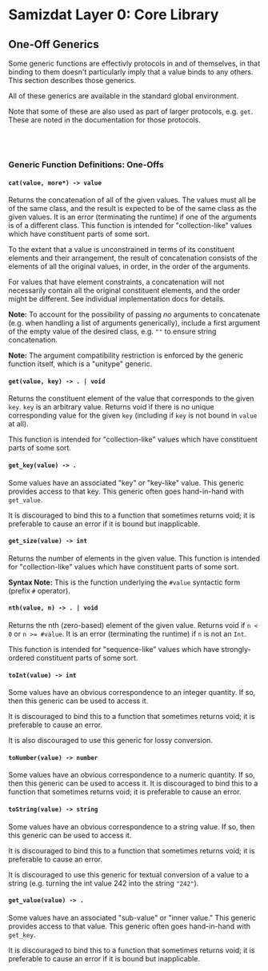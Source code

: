 Samizdat Layer 0: Core Library
==============================

One-Off Generics
----------------

Some generic functions are effectivly protocols in and of themselves,
in that binding to them doesn't particularly imply that a value binds
to any others. This section describes those generics.

All of these generics are available in the standard global environment.

Note that some of these are also used as part of larger protocols, e.g.
`get`. These are noted in the documentation for those protocols.


<br><br>
### Generic Function Definitions: One-Offs

#### `cat(value, more*) -> value`

Returns the concatenation of all of the given values. The values
must all be of the same class, and the result is expected to be of the same
class as the given values. It is an error (terminating the runtime) if one of
the arguments is of a different class. This function is intended for
"collection-like" values which have constituent parts of some sort.

To the extent that a value is unconstrained in terms of its constituent
elements and their arrangement, the result of concatenation consists
of the elements of all the original values, in order, in the order of the
arguments.

For values that have element constraints, a concatenation will not
necessarily contain all the original constituent elements, and the order might
be different. See individual implementation docs for details.

**Note:** To account for the possibility of passing *no* arguments to
concatenate (e.g. when handling a list of arguments generically), include
a first argument of the empty value of the desired class, e.g.
`""` to ensure string concatenation.

**Note:** The argument compatibility restriction is enforced by the generic
function itself, which is a "unitype" generic.

#### `get(value, key) -> . | void`

Returns the constituent element of the value that corresponds to the given
`key`. `key` is an arbitrary value. Returns void if there is no unique
corresponding value for the given `key` (including if `key` is not
bound in `value` at all).

This function is intended for "collection-like" values which have constituent
parts of some sort.

#### `get_key(value) -> .`

Some values have an associated "key" or "key-like" value.
This generic provides access to that key. This generic often goes
hand-in-hand with `get_value`.

It is discouraged to bind this to a function that sometimes returns void;
it is preferable to cause an error if it is bound but inapplicable.

#### `get_size(value) -> int`

Returns the number of elements in the given value. This function is intended
for "collection-like" values which have constituent parts of some sort.

**Syntax Note:** This is the function underlying the `#value` syntactic
form (prefix `#` operator).

#### `nth(value, n) -> . | void`

Returns the nth (zero-based) element of the given value.
Returns void if `n < 0` or `n >= #value`. It is an error
(terminating the runtime) if `n` is not an `Int`.

This function is intended for "sequence-like" values which have
strongly-ordered constituent parts of some sort.

#### `toInt(value) -> int`

Some values have an obvious correspondence to an integer quantity. If
so, then this generic can be used to access it.

It is discouraged to bind this to a function that sometimes returns void;
it is preferable to cause an error.

It is also discouraged to use this generic for lossy conversion.

#### `toNumber(value) -> number`

Some values have an obvious correspondence to a numeric quantity. If
so, then this generic can be used to access it. It is discouraged to
bind this to a function that sometimes returns void; it is preferable
to cause an error.

#### `toString(value) -> string`

Some values have an obvious correspondence to a string value. If
so, then this generic can be used to access it.

It is discouraged to bind this to a function that sometimes returns void;
it is preferable to cause an error.

It is discouraged to use this generic for textual conversion of a value
to a string (e.g. turning the int value 242 into the string `"242"`).

#### `get_value(value) -> .`

Some values have an associated "sub-value" or "inner value."
This generic provides access to that value. This generic often goes
hand-in-hand with `get_key`.

It is discouraged to bind this to a function that sometimes returns void;
it is preferable to cause an error if it is bound but inapplicable.
